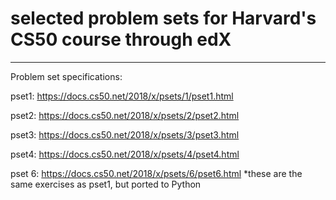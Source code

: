 # selected problem sets for Harvard's CS50 course through edX
--------------------------------------------------
Problem set specifications:

pset1: https://docs.cs50.net/2018/x/psets/1/pset1.html

pset2: https://docs.cs50.net/2018/x/psets/2/pset2.html

pset3: https://docs.cs50.net/2018/x/psets/3/pset3.html

pset4: https://docs.cs50.net/2018/x/psets/4/pset4.html

pset 6: https://docs.cs50.net/2018/x/psets/6/pset6.html
  *these are the same exercises as pset1, but ported to Python
